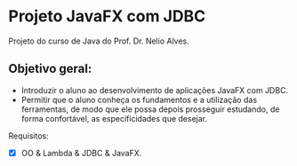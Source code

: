 # Projeto JavaFX com JDBC

Projeto do curso de Java do Prof. Dr. Nelio Alves.

## Objetivo geral:
- Introduzir o aluno ao desenvolvimento de aplicações JavaFX com JDBC.
- Permitir que o aluno conheça os fundamentos e a utilização das ferramentas, de modo que ele possa depois prosseguir estudando, de forma confortável, as especificidades que desejar.

Requisitos:
- [x] OO & Lambda & JDBC & JavaFX.

